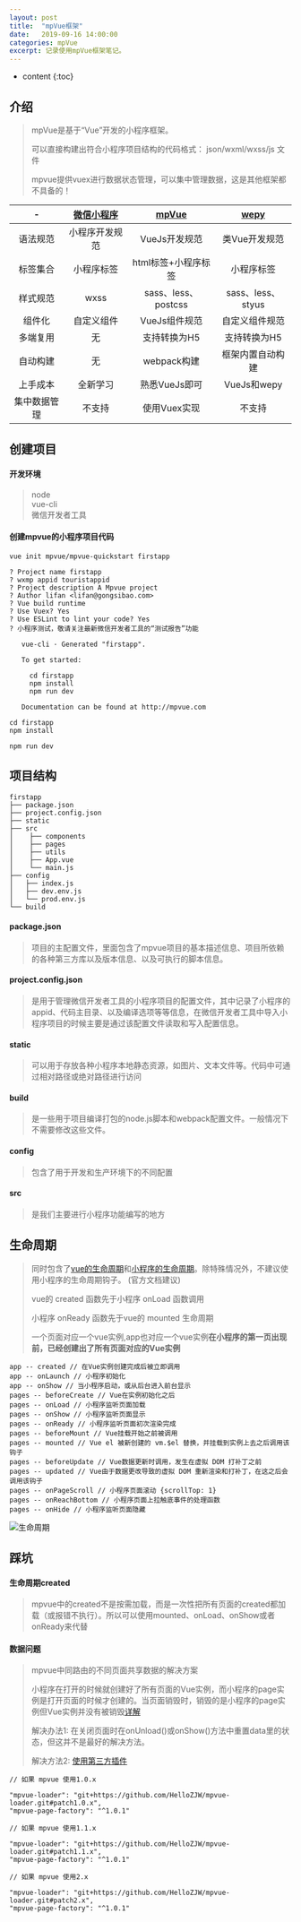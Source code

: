 ```yaml
---
layout: post
title:  "mpVue框架"
date:   2019-09-16 14:00:00
categories: mpVue
excerpt: 记录使用mpVue框架笔记。
---
```


* content
{:toc}

## 介绍
> mpVue是基于“Vue”开发的小程序框架。  
>  
> 可以直接构建出符合小程序项目结构的代码格式： json/wxml/wxss/js 文件  
>  
> mpvue提供vuex进行数据状态管理，可以集中管理数据，这是其他框架都不具备的！
  
| - | [微信小程序](https://developers.weixin.qq.com/miniprogram/dev/framework/quickstart/) | [mpVue](http://mpvue.com/) | [wepy](https://tencent.github.io/wepy/donate.html) |
| :-----: | :----: | :----: | :----: |
| 语法规范 | 小程序开发规范 | VueJs开发规范 | 类Vue开发规范 |
| 标签集合 | 小程序标签 | html标签+小程序标签 | 小程序标签 |
| 样式规范 | wxss | sass、less、postcss | sass、less、styus |
| 组件化 | 自定义组件 | VueJs组件规范 | 自定义组件规范 |
| 多端复用 | 无 | 支持转换为H5 | 支持转换为H5 |
| 自动构建 | 无 | webpack构建 | 框架内置自动构建 |
| 上手成本 | 全新学习 | 熟悉VueJs即可 | VueJs和wepy |
| 集中数据管理 | 不支持 | 使用Vuex实现 | 不支持 |  

## 创建项目
#### 开发环境
> node  
> vue-cli  
> 微信开发者工具  

#### 创建mpvue的小程序项目代码  
```
vue init mpvue/mpvue-quickstart firstapp  
  
? Project name firstapp
? wxmp appid touristappid
? Project description A Mpvue project
? Author lifan <lifan@gongsibao.com>
? Vue build runtime
? Use Vuex? Yes
? Use ESLint to lint your code? Yes
? 小程序测试，敬请关注最新微信开发者工具的“测试报告”功能

   vue-cli · Generated "firstapp".

   To get started:

     cd firstapp
     npm install
     npm run dev

   Documentation can be found at http://mpvue.com  
     
cd firstapp 
npm install  
  
npm run dev
```  
## 项目结构
```
firstapp
├── package.json
├── project.config.json       
├── static            
├── src
│    ├── components
│    ├── pages
│    ├── utils
│    ├── App.vue
│    └── main.js
├── config
│   ├── index.js
│   ├── dev.env.js
│   └── prod.env.js
└── build
```
#### package.json
> 项目的主配置文件，里面包含了mpvue项目的基本描述信息、项目所依赖的各种第三方库以及版本信息、以及可执行的脚本信息。  

#### project.config.json
> 是用于管理微信开发者工具的小程序项目的配置文件，其中记录了小程序的appid、代码主目录、以及编译选项等等信息，在微信开发者工具中导入小程序项目的时候主要是通过该配置文件读取和写入配置信息。  
  
#### static
> 可以用于存放各种小程序本地静态资源，如图片、文本文件等。代码中可通过相对路径或绝对路径进行访问  
  
#### build
> 是一些用于项目编译打包的node.js脚本和webpack配置文件。一般情况下不需要修改这些文件。  
  
#### config
> 包含了用于开发和生产环境下的不同配置  
  
#### src
> 是我们主要进行小程序功能编写的地方  
  

## 生命周期
> 同时包含了[vue的生命周期](https://cn.vuejs.org/v2/api/#%E9%80%89%E9%A1%B9-%E7%94%9F%E5%91%BD%E5%91%A8%E6%9C%9F%E9%92%A9%E5%AD%90)和[小程序的生命周期](https://developers.weixin.qq.com/miniprogram/dev/framework/app-service/app.html)。除特殊情况外，不建议使用小程序的生命周期钩子。 (官方文档建议)  
>  
> vue的 created 函数先于小程序 onLoad 函数调用  
>  
> 小程序 onReady 函数先于vue的 mounted 生命周期  
>  
> 一个页面对应一个vue实例,app也对应一个vue实例**在小程序的第一页出现前，已经创建出了所有页面对应的Vue实例**
  

```
app -- created // 在Vue实例创建完成后被立即调用
app -- onLaunch // 小程序初始化
app -- onShow // 当小程序启动，或从后台进入前台显示
pages -- beforeCreate // Vue在实例初始化之后
pages -- onLoad // 小程序监听页面加载
pages -- onShow // 小程序监听页面显示
pages -- onReady // 小程序监听页面初次渲染完成
pages -- beforeMount // Vue挂载开始之前被调用
pages -- mounted // Vue el 被新创建的 vm.$el 替换，并挂载到实例上去之后调用该钩子
pages -- beforeUpdate // Vue数据更新时调用，发生在虚拟 DOM 打补丁之前
pages -- updated // Vue由于数据更改导致的虚拟 DOM 重新渲染和打补丁，在这之后会调用该钩子
pages -- onPageScroll // 小程序页面滚动 {scrollTop: 1}
pages -- onReachBottom // 小程序页面上拉触底事件的处理函数
pages -- onHide // 小程序监听页面隐藏
```  
![生命周期](http://mpvue.com/assets/img/lifecycle.a8762770.jpg)  
  
## 踩坑
#### 生命周期created
> mpvue中的created不是按需加载，而是一次性把所有页面的created都加载（或报错不执行）。所以可以使用mounted、onLoad、onShow或者onReady来代替    
  
#### 数据问题
> mpvue中同路由的不同页面共享数据的解决方案  
>  
> 小程序在打开的时候就创建好了所有页面的Vue实例，而小程序的page实例是打开页面的时候才创建的。当页面销毁时，销毁的是小程序的page实例但Vue实例并没有被销毁[详解](https://www.cnblogs.com/imgss/p/9164924.html)  
>  
> 解决办法1: 在关闭页面时在onUnload()或onShow()方法中重置data里的状态，但这并不是最好的解决方法。  
>  
> 解决方法2: [使用第三方插件](https://juejin.im/post/5bc1862bf265da0ad82c344d)  
  
```
// 如果 mpvue 使用1.0.x  

"mpvue-loader": "git+https://github.com/HelloZJW/mpvue-loader.git#patch1.0.x",
"mpvue-page-factory": "^1.0.1"  
  
// 如果 mpvue 使用1.1.x  
  
"mpvue-loader": "git+https://github.com/HelloZJW/mpvue-loader.git#patch1.1.x",
"mpvue-page-factory": "^1.0.1"  
  
// 如果 mpvue 使用2.x  
  
"mpvue-loader": "git+https://github.com/HelloZJW/mpvue-loader.git#patch2.x",
"mpvue-page-factory": "^1.0.1"
```